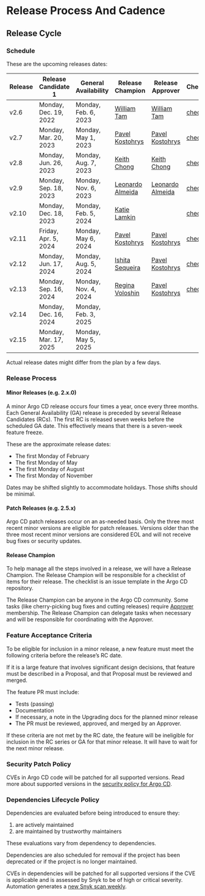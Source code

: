 # Release Process And Cadence

## Release Cycle

### Schedule

These are the upcoming releases dates:

| Release | Release Candidate 1   | General Availability | Release Champion                                     | Release Approver                                     | Checklist                                                     |
|---------|-----------------------|----------------------|------------------------------------------------------|------------------------------------------------------|---------------------------------------------------------------|
| v2.6    | Monday, Dec. 19, 2022 | Monday, Feb. 6, 2023 | [William Tam](https://github.com/wtam2018)           | [William Tam](https://github.com/wtam2018)           | [checklist](https://github.com/argoproj/argo-cd/issues/11563) |
| v2.7    | Monday, Mar. 20, 2023 | Monday, May 1, 2023  | [Pavel Kostohrys](https://github.com/pasha-codefresh) | [Pavel Kostohrys](https://github.com/pasha-codefresh) | [checklist](https://github.com/argoproj/argo-cd/issues/12762) |
| v2.8    | Monday, Jun. 26, 2023 | Monday, Aug. 7, 2023 | [Keith Chong](https://github.com/keithchong)         | [Keith Chong](https://github.com/keithchong)         | [checklist](https://github.com/argoproj/argo-cd/issues/13742) |
| v2.9    | Monday, Sep. 18, 2023 | Monday, Nov. 6, 2023 | [Leonardo Almeida](https://github.com/leoluz)        | [Leonardo Almeida](https://github.com/leoluz)        | [checklist](https://github.com/argoproj/argo-cd/issues/14078) |
| v2.10   | Monday, Dec. 18, 2023 | Monday, Feb. 5, 2024 | [Katie Lamkin](https://github.com/kmlamkin9)         |                                                      | [checklist](https://github.com/argoproj/argo-cd/issues/16339) |
| v2.11   | Friday, Apr. 5,  2024 | Monday, May 6, 2024  | [Pavel Kostohrys](https://github.com/pasha-codefresh) | [Pavel Kostohrys](https://github.com/pasha-codefresh) | [checklist](https://github.com/argoproj/argo-cd/issues/17726) |
| v2.12   | Monday, Jun. 17, 2024 | Monday, Aug. 5, 2024 | [Ishita Sequeira](https://github.com/ishitasequeira) | [Pavel Kostohrys](https://github.com/pasha-codefresh) | [checklist](https://github.com/argoproj/argo-cd/issues/19063) |
| v2.13   | Monday, Sep. 16, 2024 | Monday, Nov. 4, 2024 | [Regina Voloshin](https://github.com/reggie-k)       | [Pavel Kostohrys](https://github.com/pasha-codefresh) | [checklist](https://github.com/argoproj/argo-cd/issues/19513) |
| v2.14   | Monday, Dec. 16, 2024 | Monday, Feb. 3, 2025 ||||
| v2.15   | Monday, Mar. 17, 2025 | Monday, May 5, 2025 ||||

Actual release dates might differ from the plan by a few days.

### Release Process

#### Minor Releases (e.g. 2.x.0)

A minor Argo CD release occurs four times a year, once every three months. Each General Availability (GA) release is
preceded by several Release Candidates (RCs). The first RC is released seven weeks before the scheduled GA date. This
effectively means that there is a seven-week feature freeze.

These are the approximate release dates:

* The first Monday of February
* The first Monday of May
* The first Monday of August
* The first Monday of November

Dates may be shifted slightly to accommodate holidays. Those shifts should be minimal.

#### Patch Releases (e.g. 2.5.x)

Argo CD patch releases occur on an as-needed basis. Only the three most recent minor versions are eligible for patch
releases. Versions older than the three most recent minor versions are considered EOL and will not receive bug fixes or
security updates.

#### Release Champion

To help manage all the steps involved in a release, we will have a Release Champion. The Release Champion will be
responsible for a checklist of items for their release. The checklist is an issue template in the Argo CD repository.

The Release Champion can be anyone in the Argo CD community. Some tasks (like cherry-picking bug fixes and cutting
releases) require [Approver](https://github.com/argoproj/argoproj/blob/master/community/membership.md#community-membership)
membership. The Release Champion can delegate tasks when necessary and will be responsible for coordinating with the
Approver.

### Feature Acceptance Criteria

To be eligible for inclusion in a minor release, a new feature must meet the following criteria before the release’s RC
date.

If it is a large feature that involves significant design decisions, that feature must be described in a Proposal, and
that Proposal must be reviewed and merged.

The feature PR must include:

* Tests (passing)
* Documentation
* If necessary, a note in the Upgrading docs for the planned minor release
* The PR must be reviewed, approved, and merged by an Approver.

If these criteria are not met by the RC date, the feature will be ineligible for inclusion in the RC series or GA for
that minor release. It will have to wait for the next minor release.

### Security Patch Policy

CVEs in Argo CD code will be patched for all supported versions. Read more about supported versions in the [security policy for Argo CD](https://github.com/argoproj/argo-cd/security/policy#supported-versions).

### Dependencies Lifecycle Policy

Dependencies are evaluated before being introduced to ensure they:

1) are actively maintained
2) are maintained by trustworthy maintainers

These evaluations vary from dependency to dependencies.

Dependencies are also scheduled for removal if the project has been deprecated or if the project is no longer maintained.

CVEs in dependencies will be patched for all supported versions if the CVE is applicable and is assessed by Snyk to be
of high or critical severity. Automation generates a [new Snyk scan weekly](../snyk).
